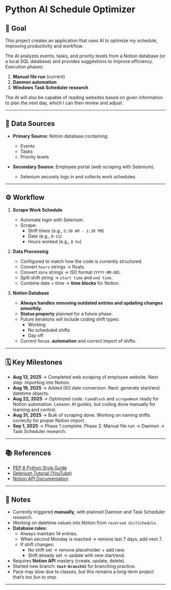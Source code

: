 # Python AI Schedule Optimizer

## 📌 Goal
This project creates an application that uses AI to optimize my schedule, improving productivity and workflow.

The AI analyzes events, tasks, and priority levels from a Notion database (or a local SQL database) and provides suggestions to improve efficiency.  
Execution phases:  
1. **Manual file run** (current)  
2. **Daemon automation**  
3. **Windows Task Scheduler research**  

The AI will also be capable of reading websites based on given information to plan the next day, which I can then review and adjust.

---

## 📂 Data Sources
- **Primary Source:** Notion database containing:  
  - Events  
  - Tasks  
  - Priority levels  

- **Secondary Source:** Employee portal (web scraping with Selenium).  
  - Selenium securely logs in and collects work schedules.  

---

## ⚙️ Workflow
1. **Scrape Work Schedule**  
   - Automate login with Selenium.  
   - Scrape:  
     - Shift times (e.g., `5:30 AM - 1:30 PM`)  
     - Date (e.g., `8-11`)  
     - Hours worked (e.g., `8 hs`)  

2. **Data Processing**  
   - Configured to match how the code is currently structured.  
   - Convert `hours` strings → floats.  
   - Convert `date` strings → ISO format (`YYYY-MM-DD`).  
   - Split shift string → `start time` and `end time`.  
   - Combine date + time → **time blocks** for Notion.  

3. **Notion Database**  
   - **Always handles removing outdated entries and updating changes smoothly.**  
   - **Status property** planned for a future phase.  
   - Future iterations will include coding shift types:  
     - Working  
     - No scheduled shifts  
     - Day off  
   - Current focus: **automation** and correct import of shifts.  

---

## 🗓 Key Milestones
- **Aug 13, 2025** → Completed web scraping of employee website. Next step: importing into Notion.  
- **Aug 19, 2025** → Added ISO date conversion. Next: generate start/end datetime objects.  
- **Aug 22, 2025** → Optimized code. `timeBlock` and `scrapeWeek` ready for Notion automation. Lesson: AI guides, but coding done manually for learning and control.  
- **Aug 31, 2025** → Bulk of scraping done. Working on naming shifts correctly for proper Notion import.  
- **Sep 1, 2025** → Phase 1 complete. Phase 2: Manual file run → Daemon → Task Scheduler research.  

---

## 📚 References
- [PEP 8 Python Style Guide](https://peps.python.org/pep-0008/)  
- [Selenium Tutorial (YouTube)](https://www.youtube.com/watch?v=NB8OceGZGjA)  
- [Notion API Documentation](https://developers.notion.com/docs)  

---

## 📝 Notes
- Currently triggered **manually**, with planned Daemon and Task Scheduler research.  
- Working on datetime values into Notion from `reversed dictSchedule`.  
- **Database rules:**  
  - Always maintain 14 entries.  
  - When second Monday is reached → remove last 7 days, add next 7.  
  - If shift changes:  
    - No shift set → remove placeholder + add new.  
    - Shift already set → update with new start/end.  
- Requires **Notion API** mastery (create, update, delete).  
- Started new branch: **`test-branchV2`** for branching practice.  
- Pace may slow due to classes, but this remains a long-term project that’s *too fun to stop*.  

---
